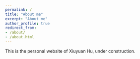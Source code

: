 ```yaml
---
permalink: /
title: "About me"
excerpt: "About me"
author_profile: true
redirect_from: 
- /about/
- /about.html
---
```


This is the personal website of Xiuyuan Hu, under construction.
